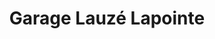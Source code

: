 ---
title: "Garage Lauzé Lapointe"
url: /vaudreuil-dorion/garage-lauze-lapointe/
shop: car repair
---
